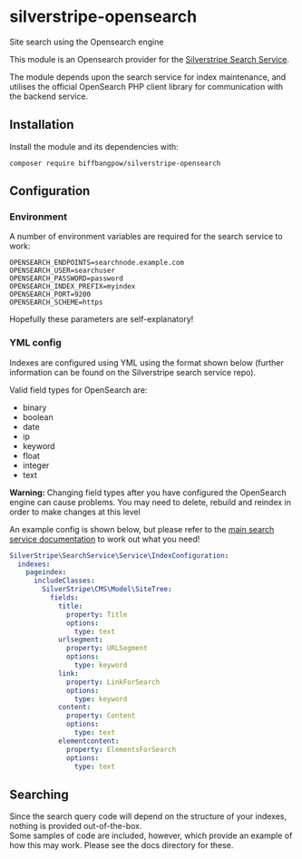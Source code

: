 # silverstripe-opensearch

Site search using the Opensearch engine

This module is an Opensearch provider for the [Silverstripe Search Service](https://github.com/silverstripe/silverstripe-search-service).

The module depends upon the search service for index maintenance, and utilises the official OpenSearch PHP client library for communication with the backend service.

## Installation

Install the module and its dependencies with:

```
composer require biffbangpow/silverstripe-opensearch 
```

## Configuration

### Environment 
A number of environment variables are required for the search service to work:

```dotenv
OPENSEARCH_ENDPOINTS=searchnode.example.com
OPENSEARCH_USER=searchuser
OPENSEARCH_PASSWORD=password
OPENSEARCH_INDEX_PREFIX=myindex
OPENSEARCH_PORT=9200
OPENSEARCH_SCHEME=https
```

Hopefully these parameters are self-explanatory!


### YML config

Indexes are configured using YML using the format shown below (further information can be found on the Silverstripe search service repo).

Valid field types for OpenSearch are:

- binary
- boolean
- date
- ip
- keyword
- float
- integer
- text

**Warning:**  Changing field types after you have configured the OpenSearch engine can cause problems.   You may need to delete, rebuild and reindex in order to make changes at this level

An example config is shown below, but please refer to the [main search service documentation](https://github.com/silverstripe/silverstripe-search-service/blob/2/docs/en/configuration.md) to work out what you need!

```yaml
SilverStripe\SearchService\Service\IndexConfiguration:
  indexes:
    pageindex:
      includeClasses:
        SilverStripe\CMS\Model\SiteTree:
          fields:
            title:
              property: Title
              options:
                type: text
            urlsegment:
              property: URLSegment
              options:
                type: keyword
            link:
              property: LinkForSearch
              options:
                type: keyword
            content:
              property: Content
              options:
                type: text
            elementcontent:
              property: ElementsForSearch
              options:
                type: text
```

## Searching

Since the search query code will depend on the structure of your indexes, nothing is provided out-of-the-box.   
Some samples of code are included, however, which provide an example of how this may work.  Please see the docs directory for these.
